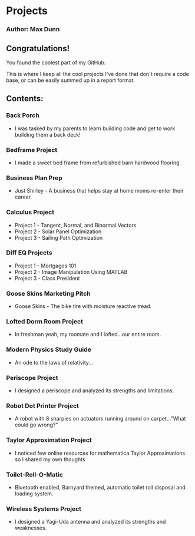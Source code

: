 # Projects

### Author: Max Dunn

## Congratulations! 
You found the coolest part of my GitHub.

This is where I keep all the cool projects I've done that
don't require a code base, or can be easily summed up in a 
report format.

## Contents:
### Back Porch
- I was tasked by my parents to learn building code and get to work building them a back deck!
### Bedframe Project
- I made a sweet bed frame from refurbished barn hardwood flooring.
### Business Plan Prep
- Just Shirley - A business that helps stay at home moms re-enter 
    their career.
### Calculus Project
- Project 1 - Tangent, Normal, and Binormal Vectors
- Project 2 - Solar Panel Optimization
- Project 3 - Sailing Path Optimization
### Diff EQ Projects
- Project 1 - Mortgages 101
- Project 2 - Image Manipulation Using MATLAB
- Project 3 - Class President 
### Goose Skins Marketing Pitch
- Goose Skins - The bike tire with moisture reactive tread.
### Lofted Dorm Room Project
- In freshman yeah, my roomate and I lofted...our entire room.
### Modern Physics Study Guide
- An ode to the laws of relativity...
### Periscope Project
- I designed a periscope and analyzed its strengths and limitations.    
### Robot Dot Printer Project
- A robot with 8 sharpies on actuators running around on carpet..."What could go wrong?"
### Taylor Approximation Project
- I noticed few online resources for mathematica Taylor Approximations so I shared my own thoughts
### Toilet-Roll-O-Matic
- Bluetooth enabled, Barnyard themed, automatic toilet roll disposal and loading system. 
### Wireless Systems Project
- I designed a Yagi-Uda antenna and analyzed its strengths and weaknesses.      